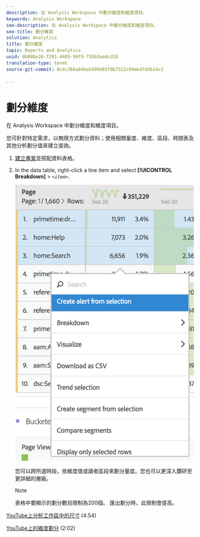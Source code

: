 ```yaml
---
description: 在 Analysis Workspace 中劃分維度和維度項目。
keywords: Analysis Workspace
seo-description: 在 Analysis Workspace 中劃分維度和維度項目。
seo-title: 劃分維度
solution: Analytics
title: 劃分維度
topic: Reports and Analytics
uuid: 0b888e26-f201-4405-99f9-755b3ee6cd18
translation-type: tm+mt
source-git-commit: 8c4c368a84ba5499d85f0b7512c99de47ddb14c2

---
```



# 劃分維度

在 Analysis Workspace 中劃分維度和維度項目。

您可針對特定需求，以無限方式劃分資料；使用相關量度、維度、區段、時間表及其他分析劃分值來建立查詢。

1. [建立專案](/help/analyze/analysis-workspace/build-workspace-project/t-freeform-project.md)並搭配資料表格。
1. In the data table, right-click a line item and select **[!UICONTROL Breakdown]** &gt; *`<item>`*.

   ![步驟結果](assets/fa_data_table_actions.png)

   您可以跨所選時段，依維度值或讀者區段來劃分量度。您也可以更深入鑽研至更詳細的層級。

   >[!NOTE]
   >
   >表格中要顯示的劃分數目限制為200個。 匯出劃分時，此限制會提高。

[YouTube上分析工作區中的尺寸](https://www.youtube.com/watch?v=P9W0hhIHhCs&index=12&list=PL2tCx83mn7GuNnQdYGOtlyCu0V5mEZ8sS) (4:54)

[YouTube上的維度劃分](https://www.youtube.com/watch?v=3mQ2HN7-lIc&list=PL2tCx83mn7GuNnQdYGOtlyCu0V5mEZ8sS&index=13) (2:02)
